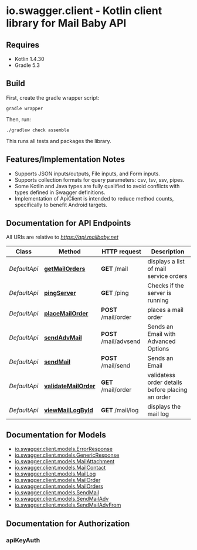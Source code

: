 # io.swagger.client - Kotlin client library for Mail Baby API

## Requires

* Kotlin 1.4.30
* Gradle 5.3

## Build

First, create the gradle wrapper script:

```
gradle wrapper
```

Then, run:

```
./gradlew check assemble
```

This runs all tests and packages the library.

## Features/Implementation Notes

* Supports JSON inputs/outputs, File inputs, and Form inputs.
* Supports collection formats for query parameters: csv, tsv, ssv, pipes.
* Some Kotlin and Java types are fully qualified to avoid conflicts with types defined in Swagger definitions.
* Implementation of ApiClient is intended to reduce method counts, specifically to benefit Android targets.

<a name="documentation-for-api-endpoints"></a>
## Documentation for API Endpoints

All URIs are relative to *https://api.mailbaby.net*

Class | Method | HTTP request | Description
------------ | ------------- | ------------- | -------------
*DefaultApi* | [**getMailOrders**](docs/DefaultApi.md#getmailorders) | **GET** /mail | displays a list of mail service orders
*DefaultApi* | [**pingServer**](docs/DefaultApi.md#pingserver) | **GET** /ping | Checks if the server is running
*DefaultApi* | [**placeMailOrder**](docs/DefaultApi.md#placemailorder) | **POST** /mail/order | places a mail order
*DefaultApi* | [**sendAdvMail**](docs/DefaultApi.md#sendadvmail) | **POST** /mail/advsend | Sends an Email with Advanced Options
*DefaultApi* | [**sendMail**](docs/DefaultApi.md#sendmail) | **POST** /mail/send | Sends an Email
*DefaultApi* | [**validateMailOrder**](docs/DefaultApi.md#validatemailorder) | **GET** /mail/order | validatess order details before placing an order
*DefaultApi* | [**viewMailLogById**](docs/DefaultApi.md#viewmaillogbyid) | **GET** /mail/log | displays the mail log

<a name="documentation-for-models"></a>
## Documentation for Models

 - [io.swagger.client.models.ErrorResponse](docs/ErrorResponse.md)
 - [io.swagger.client.models.GenericResponse](docs/GenericResponse.md)
 - [io.swagger.client.models.MailAttachment](docs/MailAttachment.md)
 - [io.swagger.client.models.MailContact](docs/MailContact.md)
 - [io.swagger.client.models.MailLog](docs/MailLog.md)
 - [io.swagger.client.models.MailOrder](docs/MailOrder.md)
 - [io.swagger.client.models.MailOrders](docs/MailOrders.md)
 - [io.swagger.client.models.SendMail](docs/SendMail.md)
 - [io.swagger.client.models.SendMailAdv](docs/SendMailAdv.md)
 - [io.swagger.client.models.SendMailAdvFrom](docs/SendMailAdvFrom.md)

<a name="documentation-for-authorization"></a>
## Documentation for Authorization

<a name="apiKeyAuth"></a>
### apiKeyAuth


